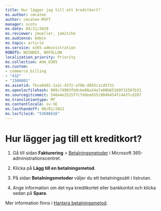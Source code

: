```yaml
---
title: Hur lägger jag till ett kreditkort?
ms.author: cmcatee
author: cmcatee-MSFT
manager: scotv
ms.date: 04/21/2020
ms.reviewer: jmueller, jamitche
ms.audience: Admin
ms.topic: article
ms.service: o365-administration
ROBOTS: NOINDEX, NOFOLLOW
localization_priority: Priority
ms.collection: Adm_O365
ms.custom:
- commerce_billing
- "432"
- "1500001"
ms.assetid: fbce8401-1a2c-4372-af0b-d855c1cd5f31
ms.openlocfilehash: 009c7d983fb0cbe88a24a7a00b65169f31507b31
ms.sourcegitcommit: 540a4e2515f7cfddee65519046454fc4437cd287
ms.translationtype: MT
ms.contentlocale: sv-SE
ms.lasthandoff: 08/01/2021
ms.locfileid: "53686616"
---
```

# <a name="how-do-i-add-a-credit-card"></a>Hur lägger jag till ett kreditkort?

1. Gå till sidan **Fakturering** \> [Betalningsmetoder](https://go.microsoft.com/fwlink/p/?linkid=2018806) i Microsoft 365-administrationscentret.

2. Klicka på **Lägg till en betalningsmetod**.

3. På sidan **Betalningsmetoder** väljer du ett betalningssätt i listrutan. 

4. Ange information om det nya kreditkortet eller bankkontot och klicka sedan på **Spara**.

Mer information finns i [Hantera betalningsmetod](/microsoft-365/commerce/billing-and-payments/manage-payment-methods).
